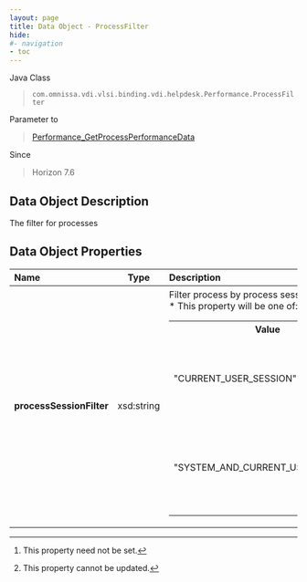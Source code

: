 ```yaml
---
layout: page
title: Data Object - ProcessFilter
hide:
#- navigation
- toc
---
```






Java Class
> `com.omnissa.vdi.vlsi.binding.vdi.helpdesk.Performance.ProcessFilter`

Parameter to
> [Performance_GetProcessPerformanceData](vdi.helpdesk.Performance.md#getProcessPerformanceData)

Since
> Horizon 7.6


## Data Object Description

The filter for processes

## Data Object Properties

 Name | Type | Description
:---|:---:|:---
**processSessionFilter**|  xsd:string|  Filter process by process session info [^1] [^2]<br>* This property will be one of:<br><table><tr><th>Value</th><th>Description</th></tr><tr><td>"CURRENT_USER_SESSION"</td><td>The processes which run in the current user session</td></tr><tr><td>"SYSTEM_AND_CURRENT_USER_SESSION"</td><td>The union of the system processes and current user session processes.</td></tr></table>


 


[^1]: This property need not be set.
[^2]: This property cannot be updated.